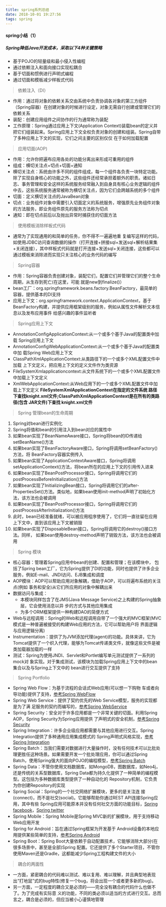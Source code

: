 ```yaml
---
title: spring系列总结
date: 2018-10-01 19:27:56
tags: spring
---
```


#### spring小结（1）
<!-- more -->

##### Spring降低Java开发成本，采取以下4种关键策略
* 基于POJO的轻量级和最小侵入性编程
* 通过依赖注入和面向接口实现松耦合
* 基于切面和惯例进行声明式编程
* 通过切面和模板减少样板式代码

> 依赖注入（DI）

* 作用：通过将对象的依赖关系交由系统中负责协调各对象的第三方组件（Spring容器）在创建对象的时候进行设定，对象无需自行创建或管理它们的依赖关系
* 装配：创建应用组件之间协作的行为通常称为装配
* 工作原理：Spring通过应用上下文(Application Context)装载bean的定义并把它们组装起来。Spring应用上下文全权负责对象的创建和组装。Spring自带了多种应用上下文的实现，它们之间主要的区别仅仅 在于如何加载配置

> 应用切面(AOP)

* 作用：允许你把遍布应用各处的功能分离出来形成可重用的组件
* 组成：横切关注点+切点+切面+通知
* 横切关注点：系统由许多不同的组件组成，每一个组件各负责一块特定功能。除了实现自身核心的功能之外，这些组件还经常承担着额外的职责。诸如日志、事务管理和安全这样的系统服务经常融入到自身具有核心业务逻辑的组件中去，这些系统服务通常被称为横切关注点，因为它们会跨越系统的多个组件
* 切面：定义横切关注点的JavaBean对象
* 切点：业务组件对象中需要引入切面定义的系统服务，增强原先业务组件对象的方法服务，即业务组件原先的服务方法称为切点
* 通知：即在切点前后以及抛出异常时捕获住的切面方法

> 使用模板消除样板式代码

* 通常为了实现通用的和简单的任务，你不得不一遍遍地重 复编写这样的代码，如使用JDBC访问查询数据的操作（打开连接+拼接sql+发送sql+解析结果集+关闭连接），其中样板式代码就是打开连接+发送sql+关闭连接，这些都可以通过模板来消除进而实现只关注核心的业务代码的编写
	
> Spring容器

* 作用：Spring容器负责创建对象，装配它们，配置它们并管理它们的整个生命周期，从生存到死亡(在这里，可能 就是new到finalize()）
* bean工厂：org.springframework.beans.factory.BeanFactory，最简单的容器，提供基本的DI支持
* 应用上下文：org.springframework.context.ApplicationContext，基于BeanFactory构建，并提供应用框架级别的服务，例如从属性文件解析文本信息以及发布应用事件 给感兴趣的事件监听者

> Spring应用上下文

* AnnotationConfigApplicationContext:从一个或多个基于Java的配置类中加载 Spring应用上下文
* AnnotationConfigWebApplicationContext:从一个或多个基于Java的配置类中加 载Spring Web应用上下文
* ClassPathXmlApplicationContext:从类路径下的一个或多个XML配置文件中加载 上下文定义，把应用上下文的定义文件作为类资源
* FileSystemXmlapplicationcontext:从文件系统下的一个或多个XML配置文件中加载上下文定义
* XmlWebApplicationContext:从Web应用下的一个或多个XML配置文件中加载上下文定义
**FileSystemXmlApplicationContext在指定的文件系统 路径下查找knight.xml文件;ClassPathXmlApplicationContext是在所有的类路径(包含 JAR文件)下查找 knight.xml文件**

> Spring 管理bean的生命周期

1. Spring对bean进行实例化
2. Spring将值和bean的引用注入到bean对应的属性中
3. 如果bean实现了BeanNameAware接口，Spring将bean的ID传递给setBeanName()方法
4. 如果bean实现了BeanFactoryAware接口，Spring将调用setBeanFactory()方法，将 BeanFactory容器实例传入
5. 如果bean实现了ApplicationContextAware接口，Spring将调用setApplicationContext()方法，将bean所在的应用上下文的引用传入进来
6. 如果bean实现了BeanPostProcessor接口，Spring将调用它们的postProcessBeforeInitialization()方法
7. 如果bean实现了InitializingBean接口，Spring将调用它们的after- PropertiesSet()方法。类似地，如果bean使用init-method声明了初始化方法，该方法也会被调用
8. 如果bean实现了BeanPostProcessor接口，Spring将调用它们的postProcessAfterInitialization()方法
9. 此时，bean已经准备就绪，可以被应用程序使用了，它们将一直驻留在应用上下文中，直到该应用上下文被销毁
10. 如果bean实现了DisposableBean接口，Spring将调用它的destroy()接口方法。同样， 如果bean使用destroy-method声明了销毁方法，该方法也会被调用

> Spring 模块

* 核心容器：管理着Spring应用中bean的创建、配置和管理；在该模块中， 包括了Spring bean工厂，它为Spring提供了DI的功能，同时也提供了许多企业服务，例如E-mail、JNDI访问、EJB集成和调度
* AOP模块：AOP可以帮助应用对象解耦，借助于AOP，可以将遍布系统的关注点(例如 事务和安全)从它们所应用的对象中解耦出来
* 数据访问与集成：
	* 本模块同样包含了在JMS(Java Message Service)之上构建的Spring抽象层，它会使用消息以异 步的方式与其他应用集成
   *  为多个ORM框架提供一种构建DAO的简便方式
* Web与远程调用：Spring的Web和远程调用自带了一个强大的MVC框架(MVC模式是一种普遍被接受的构建Web应用的方法，它可以帮助用户将 界面逻辑与应用逻辑分离)
* Instrumentation：提供了为JVM添加代理(agent)的功能。具体来讲，它为Tomcat提供了一个织入代理，能够为Tomcat传递类文件，就像这些文件是被类加载器加载的一样
* 测试：Spring为使用JNDI、Servlet和Portlet编写单元测试提供了一系列的mock对 象实现。对于集成测试，该模块为加载Spring应用上下文中的bean集合以及与Spring上下文中的 bean进行交互提供了支持

> Spring Portfolio

* Spring Web Flow：为基于流程的会话式Web应用(可以想一下购物 车或者向导功能)提供了支持，[参考Spring WebFlow](http://projects.spring.io/spring-webflow/)
* Spring Web Service：提供了契约优先的Web Service模型，服务的实现都是为了满 足服务的契约而编写的，[参考Spring WebService](http://docs.spring.io/spring-%20ws/site/)
* Spring Security：安全对于许多应用都是一个非常关键的切面。利用Spring AOP，Spring Security为Spring应用提供 了声明式的安全机制，[参考Spring Security](http://projects.spring.io/spring-security/)
* Spring Integration：许多企业级应用都需要与其他应用进行交互。Spring Integration提供了多种通用应用集成模式的 Spring声明式风格实现，[参考Spring Integration](http://projects.spring.io/spring-integration/)
* Spring Batch：当我们需要对数据进行大量操作时，没有任何技术可以比批处理更胜任这种场景。如果需要开发一个批处理应用，你可以通过Spring Batch，使用Spring强大的面向POJO的编程模型，[参考Spring Batch](http://projects.spring.io/%20spring-batch/)
* Spring Data：不管你使用文档数据库，如MongoDB，图数据库，如Neo4j，还是传统的关系型数据库，Spring Data都为持久化提供了一种简单的编程模型。这包括为多种数据库类型提供了一种自动化的 Repository机制，它负责为你创建Repository的实现
* Spring Social：Spring的一个社交网络扩展模块，更多的是关注连 接(connect)，而不是社交(social)。它能够帮助你通过REST API连接Spring应用，其中有些 Spring应用可能原本并没有任何社交方面的功能目标，[Spring facebook](https://spring.io/guides/gs/accessing-facebook/)，[Spring twitter](https://spring.io/guides/gs/accessing-twitter/)
* Spring Mobile：Spring Mobile是Spring MVC新的扩展模块，用于支持移动Web应用开发
* Spring for Android：旨在通过Spring框架为开发基于 Android设备的本地应用提供某些简单的支持，[参考Spring Android](http://projects.spring.io%20/spring-android/)
* Spring Boot：Spring Boot大量依赖于自动配置技术，它能够消除大部分(在很多场景中，甚至是全部)Spring 配置。它还提供了多个Starter项目，不管你使用Maven还是Gradle，这都能减少Spring工程构建文件的大小

> 耦合的两面性

* 一方面，紧密耦合的代码难以测试、难以复用、难以理解，并且典型地表现出“打地鼠”式的bug特性(修复一个bug，将会出现一个或者更多新的bug)。
*  另一方面，一定程度的耦合又是必须的——完全没有耦合的代码什么也做不了。为了完成有实际意 义的功能，不同的类必须以适当的方式进行交互。总而言之，耦合是必须的，但应当被小心谨慎地管理